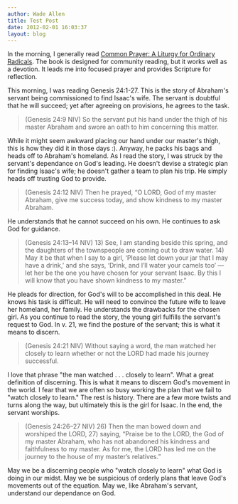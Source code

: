```yaml
---
author: Wade Allen
title: Test Post
date: 2012-02-01 16:03:37
layout: blog
---
```


In the morning, I generally read [Common Prayer: A Liturgy for Ordinary Radicals](http://www.amazon.com/Common-Prayer-Ordinary-Radicals-ebook/dp/B003V4B574/ref=kinw_dp_ke?ie=UTF8&m;=AG56TWVU5XWC2). The book is designed for community reading, but it works well as a devotion. It leads me into focused prayer and provides Scripture for reflection.<!-- more -->

This morning, I was reading Genesis 24:1-27. This is the story of Abraham's servant being commissioned to find Isaac's wife. The servant is doubtful that he will succeed; yet after agreeing on provisions, he agrees to the task.

>(Genesis 24:9 NIV) So the servant put his hand under the thigh of his master Abraham and swore an oath to him concerning this matter. 

While it might seem awkward placing our hand under our master's thigh, this is how they did it in those days :). Anyway, he packs his bags and heads off to Abraham's homeland. As I read the story, I was struck by the servant's dependance on God's leading. He doesn't devise a strategic plan for finding Isaac's wife; he doesn't gather a team to plan his trip. He simply heads off trusting God to provide.

>(Genesis 24:12 NIV) Then he prayed, “O LORD, God of my master Abraham, give me success today, and show kindness to my master Abraham.

He understands that he cannot succeed on his own. He continues to ask God for guidance.

>(Genesis 24:13–14 NIV)  13) See, I am standing beside this spring, and the daughters of the townspeople are coming out to draw water. 14) May it be that when I say to a girl, ‘Please let down your jar that I may have a drink,’ and she says, ‘Drink, and I’ll water your camels too’ — let her be the one you have chosen for your servant Isaac. By this I will know that you have shown kindness to my master.” 

He pleads for direction, for God's will to be accomplished in this deal. He knows his task is difficult. He will need to convince the future wife to leave her homeland, her family. He understands the drawbacks for the chosen girl. As you continue to read the story, the young girl fulfills the servant's request to God. In v. 21, we find the posture of the servant; this is what it means to discern.

>(Genesis 24:21 NIV) Without saying a word, the man watched her closely to learn whether or not the LORD had made his journey successful. 

I love that phrase "the man watched . . . closely to learn". What a great definition of discerning. This is what it means to discern God's movement in the world. I fear that we are often so busy working the plan that we fail to "watch closely to learn." The rest is history. There are a few more twists and turns along the way, but ultimately this is the girl for Isaac. In the end, the servant worships.

>(Genesis 24:26–27 NIV)  26) Then the man bowed down and worshiped the LORD, 27) saying, “Praise be to the LORD, the God of my master Abraham, who has not abandoned his kindness and faithfulness to my master. As for me, the LORD has led me on the journey to the house of my master’s relatives.” 

May we be a discerning people who "watch closely to learn" what God is doing in our midst. May we be suspicious of orderly plans that leave God's movements out of the equation. May we, like Abraham's servant, understand our dependance on God.
